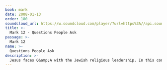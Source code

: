 ```yaml
---
book: mark
date: 2008-01-13
order: 180
soundcloud_url: https://w.soundcloud.com/player/?url=https%3A//api.soundcloud.com/tracks/
title: >-
  Mark 12 - Questions People Ask
passage: >-
  Mark 12
name: >-
  Questions People Ask
description: >-
  Jesus faces Q&amp;A with the Jewish religious leadership. In this contentious environment. Jesus poses a question of his own. Learn what He revealed as the most important heart characteristic of all.
---
```


